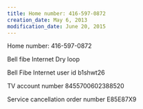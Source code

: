 ```yaml
---
title: Home number: 416-597-0872
creation_date: May 6, 2013
modification_date: June 20, 2015
---
```



Home number: 416-597-0872

Bell fibe Internet Dry loop

Bell Fibe Internet user id
b1shwt26

TV account number
8455700602388520

Service cancellation order number 
E85E87X9
